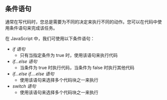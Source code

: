 ## 条件语句

通常在写代码时，您总是需要为不同的决定来执行不同的动作。您可以在代码中使用条件语句来完成该任务。

在 JavaScript 中，我们可使用以下条件语句：

* _if 语句_
  - 只有当指定条件为 true 时，使用该语句来执行代码
* _if...else 语句_
  - 当条件为 true 时执行代码，当条件为 false 时执行其他代码
* _if...else if....else 语句_
  - 使用该语句来选择多个代码块之一来执行
* _switch 语句_
  - 使用该语句来选择多个代码块之一来执行



